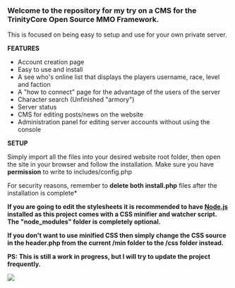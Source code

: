 <h3>Welcome to the repository for my try on a CMS for the TrinityCore Open Source MMO Framework.</h3>
This is focused on being easy to setup and use for your own private server.

**FEATURES** 
- Account creation page
- Easy to use and install
- A see who's online list that displays the players username, race, level and faction
- A "how to connect" page for the advantage of the users of the server
- Character search (Unfinished "armory")
- Server status
- CMS for editing posts/news on the website
- Administration panel for editing server accounts without using the console

**SETUP**

Simply import all the files into your desired website root folder, then open the site in your browser and follow the installation. Make sure you have **permission** to write to includes/config.php

For security reasons, remember to **delete both install.php** files after the installation is complete*

**If you are going to edit the stylesheets it is recommended to have <a href="https://nodejs.org">Node.js</a> installed as this project comes with a CSS minifier and watcher script. The "node_modules" folder is completely optional.**

**If you don't want to use minified CSS then simply change the CSS source in the header.php from the current /min folder to the /css folder instead.**

**PS: This is still a work in progress, but I will try to update the project frequently.**

<img src='img/demo.png'>